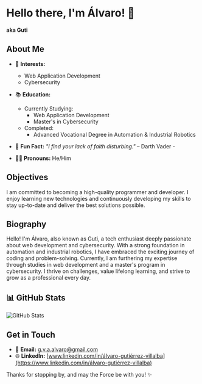 # Hello there, I'm Álvaro! 👋  
**aka Guti**  

## About Me  
- 🎯 **Interests:**  
  - Web Application Development  
  - Cybersecurity  

- 📚 **Education:**  
  - Currently Studying:  
    - Web Application Development  
    - Master's in Cybersecurity  
  - Completed:  
    - Advanced Vocational Degree in Automation & Industrial Robotics
 
- 🌌 **Fun Fact:**  *"I find your lack of faith disturbing."* – Darth Vader -
- 🧑‍💻 **Pronouns:** He/Him

## Objectives  
I am committed to becoming a high-quality programmer and developer. I enjoy learning new technologies and continuously developing my skills to stay up-to-date and deliver the best solutions possible.  

## Biography  
Hello! I'm Álvaro, also known as Guti, a tech enthusiast deeply passionate about web development and cybersecurity. With a strong foundation in automation and industrial robotics, I have embraced the exciting journey of coding and problem-solving. Currently, I am furthering my expertise through studies in web development and a master's program in cybersecurity. I thrive on challenges, value lifelong learning, and strive to grow as a professional every day.

## 📊 GitHub Stats  
![GitHub Stats](https://github-readme-stats.vercel.app/api?username=gutiii-ops&show_icons=true&hide_title=true)

## Get in Touch  
- 📧 **Email:** [g.v.a.alvaro@gmail.com](mailto:g.v.a.alvaro@gmail.com)
- 🌐 **LinkedIn:** [www.linkedin.com/in/álvaro-gutiérrez-villalba](https://www.linkedin.com/in/álvaro-gutiérrez-villalba)

Thanks for stopping by, and may the Force be with you! ✨

<!---
gutiii-ops/gutiii-ops is a ✨ special ✨ repository because its `README.md` (this file) appears on your GitHub profile.
You can click the Preview link to take a look at your changes.
--->
